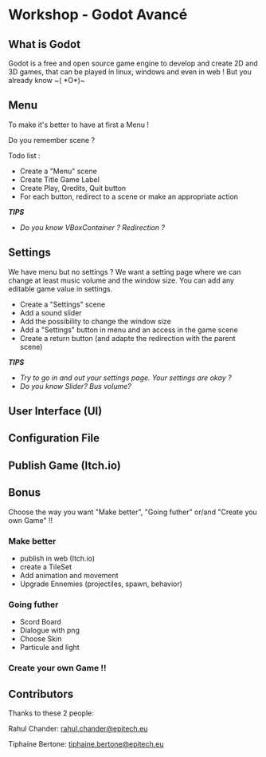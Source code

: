 # Workshop - Godot Avancé

## What is Godot

Godot is a free and open source game engine to develop and create 2D and 3D games, that can be played in linux, windows and even in web !
But you already know ~( \*O*)~

## Menu

To make it's better to have at first a Menu !

Do you remember scene ?

Todo list :

- Create a "Menu" scene
- Create Title Game Label
- Create Play, Qredits, Quit button
- For each button, redirect to a scene or make an appropriate action

***_TIPS_***

- *Do you know VBoxContainer ? Redirection ?*

## Settings

We have menu but no settings ?
We want a setting page where we can change at least music volume and the window size.
You can add any editable game value in settings.

- Create a "Settings" scene
- Add a sound slider
- Add the possibility to change the window size
- Add a "Settings" button in menu and an access in the game scene
- Create a return button (and adapte the redirection with the parent scene)

***_TIPS_***

- *Try to go in and out your settings page. Your settings are okay ?*
- *Do you know Slider? Bus volume?*

## User Interface (UI)

## Configuration File

## Publish Game (Itch.io)

## Bonus

Choose the way you want "Make better", "Going futher" or/and "Create you own Game" !!

### Make better

- publish in web (Itch.io)
- create a TileSet
- Add animation and movement
- Upgrade Ennemies (projectiles, spawn, behavior)

### Going futher

- Scord Board
- Dialogue with png
- Choose Skin
- Particule and light

### Create your own Game !!

## Contributors

Thanks to these 2 people:

Rahul Chander: rahul.chander@epitech.eu

Tiphaine Bertone: tiphaine.bertone@epitech.eu
